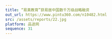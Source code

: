 ```yaml
---
title: “易美教育”获易居中国数千万级战略融资
out_url: https://www.pintu360.com/n10482.html
src: /assets/reports/22.jpg
platform: 品途网
sequence: 31
---
```

